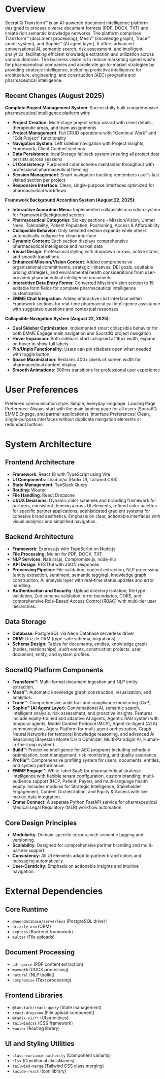 # Overview

SocratIQ Transform™ is an AI-powered document intelligence platform designed to process diverse document formats (PDF, DOCX, TXT) and create rich semantic knowledge networks. The platform comprises Transform™ (document processing), Mesh™ (knowledge graph), Trace™ (audit system), and Sophie™ (AI agent layer). It offers advanced conversational AI, semantic search, risk assessment, and intelligent analytics, facilitating efficient knowledge extraction and utilization across various domains. The business vision is to reduce marketing spend waste for pharmaceutical companies and accelerate go-to-market strategies by providing strategic intelligence, including predictive intelligence for architecture, engineering, and construction (AEC) programs and pharmaceutical intelligence.

## Recent Changes (August 2025)

**Complete Project Management System**: Successfully built comprehensive pharmaceutical intelligence platform with:
- **Project Creation**: Multi-stage project setup wizard with client details, therapeutic areas, and team assignments
- **Project Management**: Full CRUD operations with "Continue Work" and "Edit Project" functionality
- **Navigation System**: Left sidebar navigation with Project Insights, Framework, Client Content sections
- **Data Persistence**: localStorage fallback system ensuring all project data persists across sessions
- **UI Consistency**: Purple/red color scheme maintained throughout with professional pharmaceutical theming
- **Session Management**: Smart navigation tracking remembers user's last visited section per project
- **Responsive Interface**: Clean, single-purpose interfaces optimized for pharmaceutical workflows

**Framework Background Accordion System (August 22, 2025)**:
- **Interactive Accordion Menu**: Implemented collapsible accordion system for Framework Background section
- **Pharmaceutical Categories**: Six key sections - Mission/Vision, Unmet Need, Tolerability, Patient Population, Positioning, Access & Affordability
- **Collapsible Behavior**: Only selected section expands while others automatically collapse for clean interface
- **Dynamic Content**: Each section displays comprehensive pharmaceutical intelligence and market data
- **Visual Design**: Professional styling with dropdown arrows, active states, and smooth transitions
- **Enhanced Mission/Vision Content**: Added comprehensive organizational commitments, strategic initiatives, DEI goals, equitable pricing strategies, and environmental health considerations from user-provided pharmaceutical intelligence documents
- **Interactive Data Entry Forms**: Converted Mission/Vision section to 15 editable form fields for complete pharmaceutical intelligence customization
- **EMME Chat Integration**: Added interactive chat interface within Framework sections for real-time pharmaceutical intelligence assistance with suggested questions and contextual responses

**Collapsible Navigation System (August 22, 2025)**:
- **Dual Sidebar Optimization**: Implemented smart collapsible behavior for both EMME Engage main navigation and SocratIQ project navigation
- **Hover Expansion**: Both sidebars start collapsed at 16px width, expand on hover to show full labels
- **Pin/Unpin Functionality**: Users can pin sidebars open when needed with toggle button
- **Space Maximization**: Reclaims 400+ pixels of screen width for pharmaceutical content display
- **Smooth Animations**: 300ms transitions for professional user experience

# User Preferences

Preferred communication style: Simple, everyday language.
Landing Page Preference: Always start with the main landing page for all users (SocratIQ, EMME Engage, and partner applications).
Interface Preferences: Clean, single-purpose interfaces without duplicate navigation elements or redundant buttons.

# System Architecture

## Frontend Architecture
- **Framework**: React 18 with TypeScript using Vite
- **UI Components**: shadcn/ui (Radix UI, Tailwind CSS)
- **State Management**: TanStack Query
- **Routing**: Wouter
- **File Handling**: React Dropzone
- **UI/UX Decisions**: Dynamic color schemes and branding framework for partners, consistent theming across UI elements, refined color palettes for specific partner applications, sophisticated gradient systems for cohesive brand aesthetics. Emphasis on clear, actionable interfaces with visual analytics and simplified navigation.

## Backend Architecture
- **Framework**: Express.js with TypeScript on Node.js
- **File Processing**: Multer for PDF, DOCX, TXT
- **NLP Services**: Natural.js, Compromise.js, node-nlp
- **API Design**: RESTful with JSON responses
- **Processing Pipeline**: File validation, content extraction, NLP processing (entity extraction, sentiment, semantic tagging), knowledge graph construction, AI analysis layer with real-time status updates and error handling.
- **Authentication and Security**: Upload directory isolation, file type validation, Zod schema validation, error boundaries, CORS, and comprehensive Role-Based Access Control (RBAC) with multi-tier user hierarchies.

## Data Storage
- **Database**: PostgreSQL via Neon Database serverless driver
- **ORM**: Drizzle ORM (type-safe schema, migrations)
- **Schema Design**: Tables for documents, entities, knowledge graph (nodes, relationships), audit events, construction projects, user, document, entity, and system profiles.

## SocratIQ Platform Components
- **Transform™**: Multi-format document ingestion and NLP entity extraction.
- **Mesh™**: Automatic knowledge graph construction, visualization, and analytics.
- **Trace™**: Comprehensive audit trail and compliance monitoring (GxP).
- **Sophie™ (AI Agent Layer)**: Conversational AI, semantic search, intelligent analysis, risk assessment, and proactive insights. Features include equity-trained and adaptive AI agents, Agentic RAG system with temporal agents, Model Context Protocol (MCP), Agent-to-Agent (A2A) communication, Agora Platform for multi-agent orchestration, Graph Neural Networks for temporal knowledge reasoning, and advanced AI Reasoning (Bayesian Monte Carlo Optimizer, Multi-Paradigm AI, Human-in-the-Loop system).
- **Build™**: Predictive intelligence for AEC programs including schedule optimization, cost management, risk monitoring, and quality assurance.
- **Profile™**: Comprehensive profiling system for users, documents, entities, and system performance.
- **EMME Engage™**: White-label SaaS for pharmaceutical strategic intelligence with flexible tenant configuration, custom branding, multi-audience support (HCP, Patient, Payer), and multi-language health equity. Includes modules for Strategic Intelligence, Stakeholder Engagement, Content Orchestration, and Equity & Access with live market data integration.
- **Emme Connect**: A separate Python FastAPI service for pharmaceutical Medical Legal Regulatory (MLR) workflow automation.

## Core Design Principles
- **Modularity**: Domain-specific corpora with semantic tagging and versioning.
- **Scalability**: Designed for comprehensive partner branding and multi-partner support.
- **Consistency**: All UI elements adapt to partner brand colors and messaging automatically.
- **User-Centricity**: Emphasis on actionable insights and intuitive navigation.

# External Dependencies

## Core Runtime
- `@neondatabase/serverless` (PostgreSQL driver)
- `drizzle-orm` (ORM)
- `express` (Backend framework)
- `multer` (File uploads)

## Document Processing
- `pdf-parse` (PDF content extraction)
- `mammoth` (DOCX processing)
- `natural` (NLP toolkit)
- `compromise` (Text processing)

## Frontend Libraries
- `@tanstack/react-query` (State management)
- `react-dropzone` (File upload component)
- `@radix-ui/**` (UI primitives)
- `tailwindcss` (CSS framework)
- `wouter` (Routing library)

## UI and Styling Utilities
- `class-variance-authority` (Component variants)
- `clsx` (Conditional classNames)
- `tailwind-merge` (Tailwind CSS class merging)
- `lucide-react` (Icon library)
```